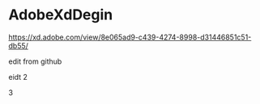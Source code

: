 # AdobeXdDegin

https://xd.adobe.com/view/8e065ad9-c439-4274-8998-d31446851c51-db55/


edit from github

eidt 2

3
